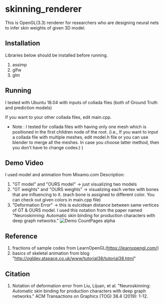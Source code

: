 # skinning_renderer
This is OpenGL(3.3) renderer for researchers who are designing neural nets to infer skin weights of given 3D model.

## Installation
Libraries below should be installed before running.
  1. assimp
  2. glfw
  3. glm
  
## Running
I tested with Ubuntu 18.04 with inputs of collada files (both of Ground Truth and prediction models)

If you want to your other collada files, edit main.cpp.

* Note : I tested for collada files with having only one mesh which is positioned in the first children node of the root. (i.e., If you want to input a collada file with multiple meshes, edit model.h file or you can use blender to merge all the meshes. In case you choose latter method, then you don't have to change codes:) )   

## Demo Video
I used model and animation from Mixamo.com
Description:
  1. "GT model" and "OURS model" &#8594; just visualizing two models
  2. "GT weights" and "OURS weights" &#8594; visualizing each vertex with bones that are influencing to it. (each bone is assigned to different color. You can check out given colors in main.cpp file)
  3. "Deformation Error" &#8594; this is eulcidean distance between same vertices of GT & OURS model. I used this notation from the paper named "Neuroskinning: Automatic skin binding for production characters with deep graph networks."
![Demo CountPages alpha](https://github.com/jinseokbae/skinning_renderer/blob/master/demo_mouse.gif)

## Reference
  1. fractions of sample codes from LearnOpenGL(https://learnopengl.com/)
  2. basics of skeletal animation from blog "http://ogldev.atspace.co.uk/www/tutorial38/tutorial38.html"

## Citation
  1. Notation of deformation error from Liu, Lijuan, et al. "Neuroskinning: Automatic skin binding for    production characters with deep graph networks." ACM Transactions on Graphics (TOG) 38.4 (2019): 1-12.

